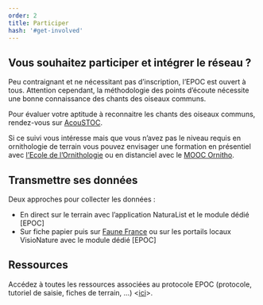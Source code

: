 ```yaml
---
order: 2
title: Participer
hash: '#get-involved'
---
```


## Vous souhaitez participer et intégrer le réseau ?

<div class="InformativePageParagraph">

Peu contraignant et ne nécessitant pas d’inscription, l’EPOC est ouvert à tous. Attention cependant, la méthodologie des points d’écoute nécessite une bonne connaissance des chants des oiseaux communs. 

Pour évaluer votre aptitude à reconnaitre les chants des oiseaux communs, rendez-vous sur [AcouSTOC]( https://acoustoc.vigienature.fr/). 

Si ce suivi vous intéresse mais que vous n’avez pas le niveau requis en ornithologie de terrain vous pouvez envisager une formation en présentiel avec [l’Ecole de l’Ornithologie](https://www.lpo.fr/decouvrir-la-nature/formations/ecole-d-ornithologie) ou en distanciel avec le [MOOC Ornitho](https://mooc-ornitho.org/).

</div>

## Transmettre ses données

<div class="InformativePageParagraph">

Deux approches pour collecter les données :

- En direct sur le terrain avec l’application NaturaList et le module dédié \[EPOC\]
- Sur fiche papier puis sur [Faune France](https://www.faune-france.org/) ou sur les portails locaux VisioNature avec le module dédié \[EPOC\]

</div> 

## Ressources 
 
<div class="InformativePageParagraph">

Accédez à toutes les ressources associées au protocole EPOC (protocole, tutoriel de saisie, fiches de terrain, …) <[ici](https://www.faune-france.org/index.php?m_id=20119)>. 

</div>